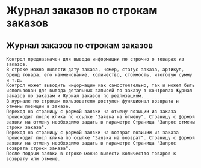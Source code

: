 ﻿---
description: 2.4.7
---
# Журнал заказов по строкам заказов
## Журнал заказов по строкам заказов
	Контрол предназначен для вывода информации по строчно о товарах из заказов.
	В строке можно вывести дату заказа, номер, статус заказа, артикул, бренд товара, его наименование, количество, стоимость, итоговую сумму и т.д.
	Контрол может выводить информацию как самостоятельно, так и может быть использован для вывода детальных записей по заказу в контролах Журнал заказов по заказам и Журнал заказов по реализациям.
	В журнале по строкам пользователю доступен функционал возврата и отмены позиции в заказе.
	Переход на страницу с формой заявки на отмену позиции из заказа происходит после клика по ссылке "Заявка на отмену". Страницу с формой заявки на отмену необходимо задать в параметре Страница "Запрос отмены строки заказа".
	Переход на страницу с формой заявки на возврат позиции из заказа происходит посл клика по ссылке "Заявка на возврат". Страницу с формой заявки на отмену необходимо задать в параметре Страница "Запрос возврата строки заказа".
	После подачи заявки в строке можно вывести количество товаров к возврату или отмене.
	
